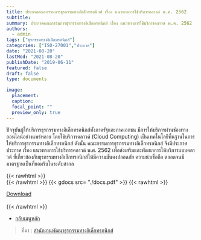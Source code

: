 ```yaml
---
title: ประกาศคณะกรรมการธุรกรรมทางอิเล็กทรอนิกส์ เรื่อง แนวทางการใช้บริการคลาวด์ พ.ศ. 2562
subtitle: 
summary: ประกาศคณะกรรมการธุรกรรมทางอิเล็กทรอนิกส์ เรื่อง แนวทางการใช้บริการคลาวด์ พ.ศ. 2562
authors:
  - admin
tags: ["ธุรกรรมทางอิเล็กทรอนิกส์"]
categories: ["ISO-27001","ประกาศ"]
date: "2021-08-20"
lastMod: "2021-08-20"
publishDate: "2019-06-11"
featured: false
draft: false
type: documents

image:
  placement:
  caption:
  focal_point: ""
  preview_only: true
---
```


ปัจจุบันผู้ให้บริการธุรกรรมทางอิเล็กทรอนิกส์ทั้งภาครัฐและภาคเอกชน มีการให้บริการผ่านช่องทางออนไลน์อย่างแพร่หลาย โดยใช้บริการคลาวด์ (Cloud Computing) เป็นเทคโนโลยีพื้นฐานในการให้บริการธุรกรรมทางอิเล็กทรอนิกส์ ดังนั้น คณะกรรมการธุรกรรมทางอิเล็กทรอนิกส์ จึงมีประกาศประกาศ เรื่อง แนวทางการใช้บริการคลาวด์ พ.ศ. 2562 เพื่อส่งเสริมและพัฒนาการให้บริการแบบคลาวด์ ที่เกี่ยวข้องกับธุรกรรมทางอิเล็กทรอนิกส์ให้มีความมั่นคงปลอดภัย ความน่าเชื่อถือ ตลอดจนมีมาตรฐานเป็นที่ยอมรับในระดับสากล  


{{< rawhtml >}}
<br>
{{< /rawhtml >}}
{{< gdocs src= "./docs.pdf" >}}
{{< rawhtml >}}
<br>


<div class="article-tags">
<a class="badge badge-danger" href="./docs.pdf" target="_blank" id="download_files_new">Download</a>

</div>
 <br>
{{< /rawhtml >}}

- [กลับเมนูหลัก](../../section/)

> ที่มา : [สำนักงานพัฒนาธุรกรรมทางอิเล็กทรอนิกส์](https://ictlawcenter.etda.or.th/laws/detail/ประกาศคณะกรรมการธุรกรรมทางอิเล็กทรอนิกส์%20เรื่อง%20แนวทางการใช้บริการคลาวด์%20พ.ศ.%202562)